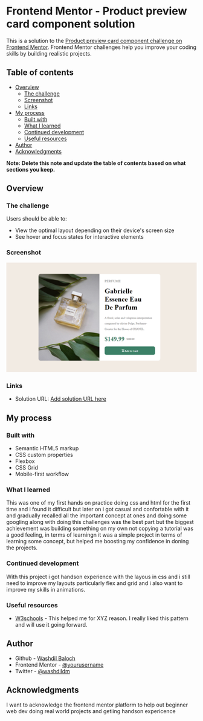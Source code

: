 # Frontend Mentor - Product preview card component solution

This is a solution to the [Product preview card component challenge on Frontend Mentor](https://www.frontendmentor.io/challenges/product-preview-card-component-GO7UmttRfa). Frontend Mentor challenges help you improve your coding skills by building realistic projects. 

## Table of contents

- [Overview](#overview)
  - [The challenge](#the-challenge)
  - [Screenshot](#screenshot)
  - [Links](#links)
- [My process](#my-process)
  - [Built with](#built-with)
  - [What I learned](#what-i-learned)
  - [Continued development](#continued-development)
  - [Useful resources](#useful-resources)
- [Author](#author)
- [Acknowledgments](#acknowledgments)

**Note: Delete this note and update the table of contents based on what sections you keep.**

## Overview

### The challenge

Users should be able to:

- View the optimal layout depending on their device's screen size
- See hover and focus states for interactive elements

### Screenshot

![](./images/Screenshot%202023-07-04%20225610.png)


### Links

- Solution URL: [Add solution URL here](https://your-solution-url.com)

## My process

### Built with

- Semantic HTML5 markup
- CSS custom properties
- Flexbox
- CSS Grid
- Mobile-first workflow


### What I learned

This was one of my first hands on practice doing css and html for the first time and i found it 
difficult but later on i got casual and confortable with it and gradually recalled all the important concept at ones and doing some googling along with doing this challenges was the best part but the biggest achievement was building something on my own not copying a tutorial was a good feeling, in terms of learningn it was a simple project in terms of learning some concept, but helped me boosting my confidence in doning the projects.







### Continued development

With this project i got handson experience with the layous in css and i still need to improve my layouts particularly flex and grid and i also want to improve my skills in animations.



### Useful resources

- [W3schools](https://www.exaw3schools.com) - This helped me for XYZ reason. I really liked this pattern and will use it going forward.

## Author

- Github - [Washdil Baloch](https://www.github.com/Washdil)
- Frontend Mentor - [@yourusername](https://www.frontendmentor.io/profile/Washdil)
- Twitter - [@washdildm](https://www.twitter.com/washdildm)



## Acknowledgments

I want to acknowledge the frontend mentor platform to help out beginner web dev doing real world projects and getiing handson expericence

